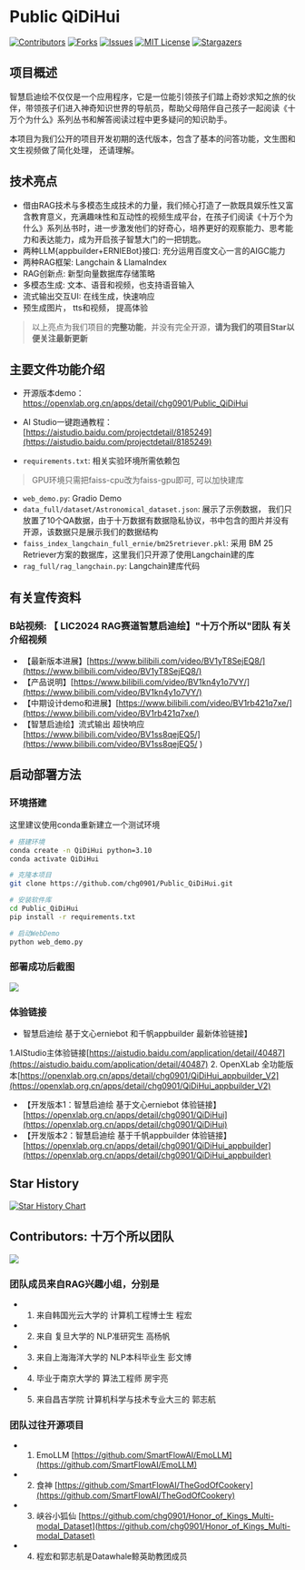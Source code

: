 # Public QiDiHui 

<!---->
<!-- PROJECT SHIELDS -->

[![Contributors][contributors-shield]][contributors-url]
[![Forks][forks-shield]][forks-url]
[![Issues][issues-shield]][issues-url]
[![MIT License][license-shield]][license-url]
[![Stargazers][stars-shield]][stars-url]
<br /> 

## 项目概述

智慧启迪绘不仅仅是一个应用程序，它是一位能引领孩子们踏上奇妙求知之旅的伙伴，带领孩子们进入神奇知识世界的导航员，帮助父母陪伴自己孩子一起阅读《十万个为什么》系列丛书和解答阅读过程中更多疑问的知识助手。

本项目为我们公开的项目开发初期的迭代版本，包含了基本的问答功能，文生图和文生视频做了简化处理， 还请理解。

## 技术亮点

- 借由RAG技术与多模态生成技术的力量，我们倾心打造了一款既具娱乐性又富含教育意义，充满趣味性和互动性的视频生成平台，在孩子们阅读《十万个为什么》系列丛书时，进一步激发他们的好奇心，培养更好的观察能力、思考能力和表达能力，成为开启孩子智慧大门的一把钥匙。
- 两种LLM{appbuilder+ERNIEBot}接口: 充分运用百度文心一言的AIGC能力
- 两种RAG框架: Langchain & LlamaIndex
- RAG创新点: 新型向量数据库存储策略
- 多模态生成: 文本、语音和视频，也支持语音输入
- 流式输出交互UI: 在线生成，快速响应
- 预生成图片， tts和视频， 提高体验

> 以上亮点为我们项目的**完整功能**，并没有完全开源，**请为我们的项目Star以便关注最新更新**

## 主要文件功能介绍
                   
- 开源版本demo：[https://openxlab.org.cn/apps/detail/chg0901/Public_QiDiHui ](https://openxlab.org.cn/apps/detail/chg0901/Public_QiDiHui )              
- AI Studio一键跑通教程： [https://aistudio.baidu.com/projectdetail/8185249](https://aistudio.baidu.com/projectdetail/8185249)

- `requirements.txt`: 相关实验环境所需依赖包
> GPU环境只需把faiss-cpu改为faiss-gpu即可, 可以加快建库
- `web_demo.py`: Gradio Demo 
- `data_full/dataset/Astronomical_dataset.json`: 展示了示例数据， 我们只放置了10个QA数据，由于十万数据有数据隐私协议，书中包含的图片并没有开源，该数据只是展示我们的数据结构
- `faiss_index_langchain_full_ernie/bm25retriever.pkl`: 采用 BM 25 Retriever方案的数据库，这里我们只开源了使用Langchain建的库
- `rag_full/rag_langchain.py`: Langchain建库代码

## 有关宣传资料

### B站视频: 【 LIC2024 RAG赛道智慧启迪绘】"十万个所以"团队 有关介绍视频

- 【最新版本进展】[https://www.bilibili.com/video/BV1yT8SejEQ8/](https://www.bilibili.com/video/BV1yT8SejEQ8/)
- 【产品说明】[https://www.bilibili.com/video/BV1kn4y1o7VY/](https://www.bilibili.com/video/BV1kn4y1o7VY/)
- 【中期设计demo和进展】[https://www.bilibili.com/video/BV1rb421q7xe/](https://www.bilibili.com/video/BV1rb421q7xe/)
- 【智慧启迪绘】流式输出 超快响应 [https://www.bilibili.com/video/BV1ss8qejEQ5/](https://www.bilibili.com/video/BV1ss8qejEQ5/ ) 


## 启动部署方法

### 环境搭建

这里建议使用conda重新建立一个测试环境

```Bash
# 搭建环境
conda create -n QiDiHui python=3.10
conda activate QiDiHui

# 克隆本项目
git clone https://github.com/chg0901/Public_QiDiHui.git

# 安装软件库
cd Public_QiDiHui
pip install -r requirements.txt

# 启动WebDemo
python web_demo.py
```

### 部署成功后截图

![](https://ai-studio-static-online.cdn.bcebos.com/279f504a36df433c863bd8d2db921fe87bbc2e05761c4e0b8d9b2e534c4c1fcf)

### 体验链接

- 智慧启迪绘 基于文心erniebot 和千帆appbuilder 最新体验链接】
  
1.AIStudio主体验链接[https://aistudio.baidu.com/application/detail/40487](https://aistudio.baidu.com/application/detail/40487)
2. OpenXLab 全功能版本[https://openxlab.org.cn/apps/detail/chg0901/QiDiHui_appbuilder_V2](https://openxlab.org.cn/apps/detail/chg0901/QiDiHui_appbuilder_V2)
  
- 【开发版本1：智慧启迪绘 基于文心erniebot 体验链接】[https://openxlab.org.cn/apps/detail/chg0901/QiDiHui](https://openxlab.org.cn/apps/detail/chg0901/QiDiHui)
- 【开发版本2：智慧启迪绘 基于千帆appbuilder 体验链接】[https://openxlab.org.cn/apps/detail/chg0901/QiDiHui_appbuilder](https://openxlab.org.cn/apps/detail/chg0901/QiDiHui_appbuilder)

## Star History

[![Star History Chart](https://api.star-history.com/svg?repos=chg0901/Public_QiDiHui&type=Date)](https://star-history.com/#chg0901/Public_QiDiHui&Date)

## Contributors: 十万个所以团队

<a href="https://github.com/chg0901/test_app/graphs/contributors">
  <img src="https://contrib.rocks/image?repo=chg0901/test_app" />
</a>

### 团队成员来自RAG兴趣小组，分别是

- 1. 来自韩国光云大学的 计算机工程博士生 程宏
- 2. 来自 复旦大学的 NLP准研究生 高杨帆
- 3. 来自上海海洋大学的 NLP本科毕业生 彭文博
- 4. 毕业于南京大学的 算法工程师 房宇亮
- 5. 来自昌吉学院 计算机科学与技术专业大三的 郭志航

### 团队过往开源项目 

- 1. EmoLLM [https://github.com/SmartFlowAI/EmoLLM](https://github.com/SmartFlowAI/EmoLLM) 
- 2. 食神 [https://github.com/SmartFlowAI/TheGodOfCookery](https://github.com/SmartFlowAI/TheGodOfCookery)
- 3. 峡谷小狐仙 [https://github.com/chg0901/Honor_of_Kings_Multi-modal_Dataset](https://github.com/chg0901/Honor_of_Kings_Multi-modal_Dataset)
- 4. 程宏和郭志航是Datawhale鲸英助教团成员


[your-project-path]: chg0901/Public_QiDiHui
[contributors-shield]: https://img.shields.io/github/contributors/chg0901/Public_QiDiHui.svg?style=flat-square
[contributors-url]: https://github.com/chg0901/Public_QiDiHui/graphs/contributors
[forks-shield]: https://img.shields.io/github/forks/chg0901/Public_QiDiHui.svg?style=flat-square
[forks-url]: https://github.com/chg0901/Public_QiDiHui/network/members
[stars-shield]: https://img.shields.io/github/stars/chg0901/Public_QiDiHui.svg?style=flat-square
[stars-url]: https://github.com/chg0901/Public_QiDiHui/stargazers
[issues-shield]: https://img.shields.io/github/issues/chg0901/Public_QiDiHui.svg?style=flat-square
[issues-url]: https://img.shields.io/github/issues/chg0901/Public_QiDiHui.svg
[license-shield]: https://img.shields.io/github/license/chg0901/Public_QiDiHui.svg?style=flat-square
[license-url]: https://github.com/chg0901/Public_QiDiHui/blob/main/LICENSE
